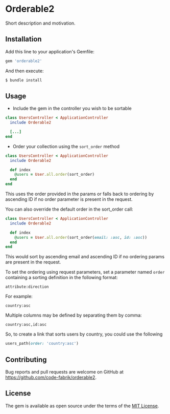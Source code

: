 # Orderable2
Short description and motivation.

## Installation
Add this line to your application's Gemfile:

```ruby
gem 'orderable2'
```

And then execute:
```bash
$ bundle install
```

## Usage

* Include the gem in the controller you wish to be sortable

```ruby
class UsersController < ApplicationController
  include Orderable2

  [...]
end
```

* Order your collection using the `sort_order` method

```ruby
class UsersController < ApplicationController
  include Orderable2

  def index
    @users = User.all.order(sort_order)
  end
end
```

This uses the order provided in the params or falls back to ordering by ascending ID if no order parameter is present in the request.

You can also override the default order in the sort_order call:

```ruby
class UsersController < ApplicationController
  include Orderable2

  def index
    @users = User.all.order(sort_order(email: :asc, id: :asc))
  end
end
```

This would sort by ascending email and ascending ID if no ordering params are present in the request.

To set the ordering using request parameters, set a parameter named `order` containing a sorting definition in the following format:

```
attribute:direction
```

For example:

```
country:asc
```

Multiple columns may be defined by separating them by comma:

```
country:asc,id:asc
```

So, to create a link that sorts users by country, you could use the following

```ruby
users_path(order: 'country:asc')
```

## Contributing

Bug reports and pull requests are welcome on GitHub at https://github.com/code-fabrik/orderable2.

## License
The gem is available as open source under the terms of the [MIT License](http://opensource.org/licenses/MIT).
